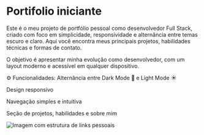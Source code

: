 # Portifolio iniciante
Este é o meu projeto de portfólio pessoal como desenvolvedor Full Stack, criado com foco em simplicidade, responsividade e alternância entre temas escuro e claro. Aqui você encontra meus principais projetos, habilidades técnicas e formas de contato.

O objetivo é apresentar minha evolução como desenvolvedor, com um layout moderno e acessível em qualquer dispositivo.

⚙️ Funcionalidades:
Alternância entre Dark Mode 🌙 e Light Mode ☀️

Design responsivo

Navegação simples e intuitiva

Seção de projetos, habilidades e sobre mim


![Imagem com estrutura de links pessoais](./assets/assets/painel%20web.png)